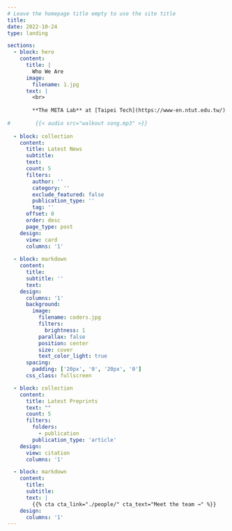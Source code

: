 ```yaml
---
# Leave the homepage title empty to use the site title
title:
date: 2022-10-24
type: landing

sections:
  - block: hero
    content:
      title: |
        Who We Are
      image:
        filename: 1.jpg
      text: |
        <br>
        
        **The META Lab** at [Taipei Tech](https://www-en.ntut.edu.tw/) is a research group dedicated to studying **m**otivation, **e**xpertise, and technology-enhanced **t**raining through various **a**nalytical approaches. Our primary focus is on improving performance and enhancing well-being within organizational settings. We aim to generate actionable insights that promote growth and foster continuous improvement in professional environments. Follow us on [social media](https://linktr.ee/the.meta.lab) for the latest updates on our research, events, and insights! 
        
#        {{< audio src="walkout song.mp3" >}}
  
  - block: collection
    content:
      title: Latest News
      subtitle:
      text:
      count: 5
      filters:
        author: ''
        category: ''
        exclude_featured: false
        publication_type: ''
        tag: ''
      offset: 0
      order: desc
      page_type: post
    design:
      view: card
      columns: '1'
  
  - block: markdown
    content:
      title:
      subtitle: ''
      text:
    design:
      columns: '1'
      background:
        image: 
          filename: coders.jpg
          filters:
            brightness: 1
          parallax: false
          position: center
          size: cover
          text_color_light: true
      spacing:
        padding: ['20px', '0', '20px', '0']
      css_class: fullscreen

  - block: collection
    content:
      title: Latest Preprints
      text: ""
      count: 5
      filters:
        folders:
          - publication
        publication_type: 'article'
    design:
      view: citation
      columns: '1'

  - block: markdown
    content:
      title:
      subtitle:
      text: |
        {{% cta cta_link="./people/" cta_text="Meet the team →" %}}
    design:
      columns: '1'
---
```

